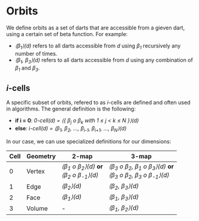 # Orbits

We define orbits as a set of darts that are accessible from a gieven dart, 
using a certain set of beta function. For example:

- *⟨β<sub>1</sub>⟩(d)* refers to all darts accessible from *d* using 
  *β<sub>1</sub>* recursively any number of times.
- *⟨β<sub>1</sub>, β<sub>3</sub>⟩(d)* refers to all darts accessible 
  from *d* using any combination of *β<sub>1</sub>* and *β<sub>3</sub>*.

## *i*-cells

A specific subset of orbits, refered to as *i*-cells are defined and often 
used in algorithms. The general definition is the following: 

- **if i = 0**:  *0-cell(d) = ⟨{ β<sub>j</sub> o β<sub>k</sub> with 1 ≤ j < k ≤ N }⟩(d)*
- **else**: *i-cell(d) = ⟨β<sub>1</sub>, β<sub>2</sub>, ..., β<sub>i-1</sub>, β<sub>i+1</sub>, ..., β<sub>N</sub>⟩(d)*

In our case, we can use specialized definitions for our dimensions:

| Cell | Geometry | 2-map | 3-map |
| --- | --- | --- | --- |
| 0 | Vertex | *⟨β<sub>1</sub> o β<sub>2</sub>⟩(d)* **or** <br> *⟨β<sub>2</sub> o β<sub>-1</sub>⟩(d)* | *⟨β<sub>3</sub> o β<sub>2</sub>, β<sub>1</sub> o β<sub>3</sub>⟩(d)* **or** <br> *⟨β<sub>3</sub> o β<sub>2</sub>, β<sub>3</sub> o β<sub>-1</sub>⟩(d)* |
| 1 | Edge | *⟨β<sub>2</sub>⟩(d)* | *⟨β<sub>2</sub>, β<sub>3</sub>⟩(d)* |
| 2 | Face | *⟨β<sub>1</sub>⟩(d)* | *⟨β<sub>1</sub>, β<sub>3</sub>⟩(d)* |
| 3 | Volume | - | *⟨β<sub>1</sub>, β<sub>2</sub>⟩(d)* |